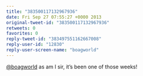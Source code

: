 ```yaml
---
title: "383500117132967936"
date: Fri Sep 27 07:55:27 +0000 2013
original-tweet-id: "383500117132967936"
retweets: 0
favorites: 0
reply-tweet-id: "383497551162667008"
reply-user-id: "12830"
reply-user-screen-name: "boagworld"
---
```

<a href="https://twitter.com/boagworld">@boagworld</a> as am I sir, it’s been one of those weeks!
